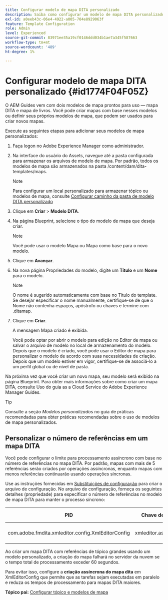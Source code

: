 ```yaml
---
title: Configurar modelo de mapa DITA personalizado
description: Saiba como configurar um modelo de mapa DITA personalizado
exl-id: a0eeb43c-06e4-4922-a005-704e8929063f
feature: Template Configuration
role: Admin
level: Experienced
source-git-commit: 83971ee35a19cf0146ddd034b1ae7a345f587663
workflow-type: tm+mt
source-wordcount: '489'
ht-degree: 1%

---
```


# Configurar modelo de mapa DITA personalizado {#id1774F04F05Z}

O AEM Guides vem com dois modelos de mapa prontos para uso — mapa DITA e mapa de livros. Você pode criar mapas com base nesses modelos ou definir seus próprios modelos de mapa, que podem ser usados para criar novos mapas.

Execute as seguintes etapas para adicionar seus modelos de mapa personalizados:

1. Faça logon no Adobe Experience Manager como administrador.

1. Na interface do usuário do Assets, navegue até a pasta configurada para armazenar os arquivos de modelo de mapa. Por padrão, todos os modelos de mapa são armazenados na pasta /content/dam/dita-templates/maps.

   >[!NOTE]
   >
   > Para configurar um local personalizado para armazenar tópico ou modelos de mapa, consulte [Configurar caminho da pasta de modelo DITA personalizado](conf-template-tags-custom-dita-topic-template.md#id191LCF0095Z)

1. Clique em **Criar** \> **Modelo DITA**.

1. Na página Blueprint, selecione o tipo do modelo de mapa que deseja criar.

   >[!NOTE]
   >
   > Você pode usar o modelo Mapa ou Mapa como base para o novo modelo.

1. Clique em **Avançar**.

1. Na nova página Propriedades do modelo, digite um **Título** e um **Nome** para o modelo.

   >[!NOTE]
   >
   > O nome é sugerido automaticamente com base no Título do template. Se desejar especificar o nome manualmente, certifique-se de que o Nome não contenha espaços, apóstrofo ou chaves e termine com .ditamap.

1. Clique em **Criar**.

   A mensagem Mapa criado é exibida.

   Você pode optar por abrir o modelo para edição no Editor de mapa ou salvar o arquivo de modelo no local de armazenamento do modelo. Depois que o modelo é criado, você pode usar o Editor de mapa para personalizar o modelo de acordo com suas necessidades de criação. Depois que um modelo estiver em vigor, certifique-se de associá-lo a um perfil global ou de nível de pasta.


Na próxima vez que você criar um novo mapa, seu modelo será exibido na página Blueprint. Para obter mais informações sobre como criar um mapa DITA, consulte Uso do guia as a Cloud Service do Adobe Experience Manager Guides.

>[!TIP]
>
> Consulte a seção *Modelos personalizados* no guia de práticas recomendadas para obter práticas recomendadas sobre o uso de modelos de mapa personalizados.


## Personalizar o número de referências em um mapa DITA

Você pode configurar o limite para processamento assíncrono com base no número de referências no mapa DITA. Por padrão, mapas com mais de 5 referências serão criados por operações assíncronas, enquanto mapas com menos referências continuarão usando operações síncronas.


Use as instruções fornecidas em [Substituições de configuração](download-install-additional-config-override.md#) para criar o arquivo de configuração. No arquivo de configuração, forneça os seguintes detalhes (propriedade) para especificar o número de referências no modelo de mapa DITA para manter o processo síncrono:

| PID | Chave de propriedade | Valor de propriedade |
|---|------------|--------------|
| com.adobe.fmdita.xmleditor.config.XmlEditorConfig | xmleditor.asyncmapcreation | > 0 <br> **Valor padrão**: 5 |

Ao criar um mapa DITA com referências de tópico grandes usando um modelo personalizado, a criação do mapa falhará no servidor da nuvem se o tempo total de processamento exceder 60 segundos.

Para evitar isso, configure a **criação assíncrona do mapa dita** em XmlEditorConfig que permite que as tarefas sejam executadas em paralelo e reduza os tempos de processamento para mapas DITA maiores.

**Tópico pai:** [Configurar tópico e modelos de mapa](conf-template-tags.md)
